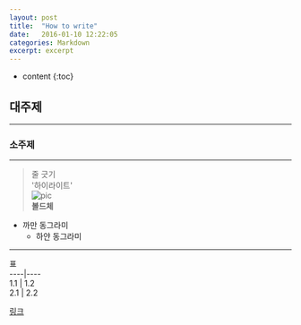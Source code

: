 ```yaml
---
layout: post
title:  "How to write"
date:   2016-01-10 12:22:05
categories: Markdown
excerpt: excerpt
---
```

* content
{:toc}

## 대주제
---
### 소주제
---
> 줄 긋기  
'하이라이트'  
![pic](그림주소)  
**볼드체**  
* 까만 동그라미  
  * 하얀 동그라미  
---  
표  
----|----  
1.1 | 1.2  
2.1 | 2.2  
  
[링크](주소)  
